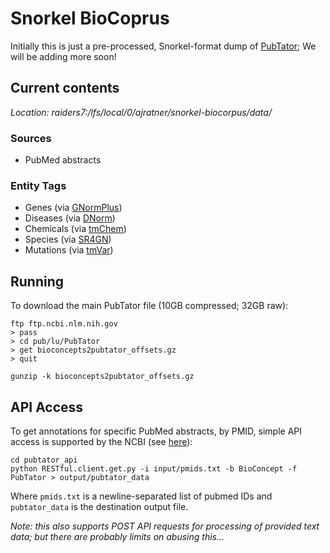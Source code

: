 # Snorkel BioCoprus

Initially this is just a pre-processed, Snorkel-format dump of [PubTator](https://www.ncbi.nlm.nih.gov/CBBresearch/Lu/Demo/PubTator/);
We will be adding more soon!

## Current contents

*Location: raiders7:/lfs/local/0/ajratner/snorkel-biocorpus/data/*

### Sources
* PubMed abstracts

### Entity Tags
* Genes (via [GNormPlus](http://www.ncbi.nlm.nih.gov/CBBresearch/Lu/Demo/GNormPlus/))
* Diseases (via [DNorm](http://www.ncbi.nlm.nih.gov/CBBresearch/Lu/Demo/DNorm/))
* Chemicals (via [tmChem](http://www.ncbi.nlm.nih.gov/CBBresearch/Lu/Demo/tmChem/))
* Species (via [SR4GN](http://www.ncbi.nlm.nih.gov/CBBresearch/Lu/downloads/SR4GN/))
* Mutations (via [tmVar](http://www.ncbi.nlm.nih.gov/CBBresearch/Lu/pub/tmVar/))


## Running
To download the main PubTator file (10GB compressed; 32GB raw):
```
ftp ftp.ncbi.nlm.nih.gov
> pass
> cd pub/lu/PubTator
> get bioconcepts2pubtator_offsets.gz
> quit

gunzip -k bioconcepts2pubtator_offsets.gz
```

## API Access
To get annotations for specific PubMed abstracts, by PMID, simple API access is supported by the NCBI (see [here](https://www.ncbi.nlm.nih.gov/CBBresearch/Lu/Demo/tmTools/#RESTfulIntroduction)):
```
cd pubtator_api
python RESTful.client.get.py -i input/pmids.txt -b BioConcept -f PubTator > output/pubtator_data
```
Where `pmids.txt` is a newline-separated list of pubmed IDs and `pubtator_data` is the destination output file.

_Note: this also supports POST API requests for processing of provided text data; but there are probably limits on abusing this..._
